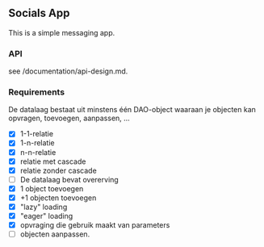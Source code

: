 ## Socials App
This is a simple messaging app.

### API
see /documentation/api-design.md.

### Requirements
De datalaag bestaat uit minstens één DAO-object waaraan je objecten kan opvragen,
toevoegen, aanpassen, ...

- [x] 1-1-relatie
- [x] 1-n-relatie
- [x] n-n-relatie
- [x] relatie met cascade
- [x] relatie zonder cascade
- [ ] De datalaag bevat overerving
- [x] 1 object toevoegen
- [x] +1 objecten toevoegen
- [x] "lazy" loading
- [x] "eager" loading
- [x] opvraging die gebruik maakt van parameters
- [ ] objecten aanpassen.
